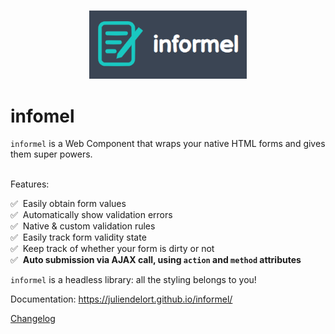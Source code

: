 <a href="https://juliendelort.github.io/informel/">
  <p align="center">
    <img src="https://github.com/juliendelort/informel/blob/main/logo.png" width="50%" alt="logo" />
  </p>
</a>


# infomel
`informel` is a Web Component that wraps your native HTML forms and gives them super powers.

<br />
Features:

✅ &nbsp;Easily obtain form values  
✅ &nbsp;Automatically show validation errors  
✅ &nbsp;Native & custom validation rules  
✅ &nbsp;Easily track form validity state  
✅ &nbsp;Keep track of whether your form is dirty or not  
✅ &nbsp;**Auto submission via AJAX call, using `action` and `method` attributes**

`informel` is a headless library: all the styling belongs to you!

Documentation: https://juliendelort.github.io/informel/

[Changelog](https://github.com/juliendelort/informel/blob/main/CHANGELOG.md) 
